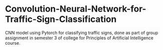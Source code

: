 # Convolution-Neural-Network-for-Traffic-Sign-Classification
CNN model using Pytorch for classifying traffic signs, done as part of group assignment in semester 3 of college for Principles of Artificial Intelligence course.
